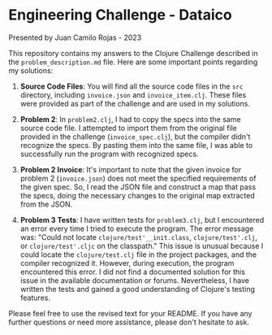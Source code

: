 # Engineering Challenge - Dataico
Presented by Juan Camilo Rojas - 2023

This repository contains my answers to the Clojure Challenge described in the `problem_description.md` file. Here are some important points regarding my solutions:

1. **Source Code Files**: You will find all the source code files in the `src` directory, including `invoice.json` and `invoice_item.clj`. These files were provided as part of the challenge and are used in my solutions.

2. **Problem 2**: In `problem2.clj`, I had to copy the specs into the same source code file. I attempted to import them from the original file provided in the challenge (`invoice_spec.clj`), but the compiler didn't recognize the specs. By pasting them into the same file, I was able to successfully run the program with recognized specs.

3. **Problem 2 Invoice**: It's important to note that the given invoice for problem 2 (`invoice.json`) does not meet the specified requirements of the given spec. So, I read the JSON file and construct a map that pass the specs, doing the necessary changes to the original map extracted from the JSON. 

4. **Problem 3 Tests**: I have written tests for `problem3.clj`, but I encountered an error every time I tried to execute the program. The error message was: "Could not locate `clojure/test'__init.class`, `clojure/test'.clj`, or `clojure/test'.cljc` on the classpath." This issue is unusual because I could locate the `clojure/test.clj` file in the project packages, and the compiler recognized it. However, during execution, the program encountered this error. I did not find a documented solution for this issue in the available documentation or forums. Nevertheless, I have written the tests and gained a good understanding of Clojure's testing features.

Please feel free to use the revised text for your README. If you have any further questions or need more assistance, please don't hesitate to ask.

